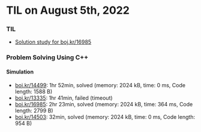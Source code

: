 # **TIL on August 5th, 2022**
### TIL
- [Solution study for boj.kr/16985](../../../Problem%20Solving/Solution%20study/sol-study-16985-08-05-2022.md)

### Problem Solving Using C++
#### Simulation
- [boj.kr/14499](../../../Problem%20Solving/boj/Simulation/14499-08-04-2022.cpp): 1hr 52min, solved (memory: 2024 kB, time: 0 ms, Code length: 1588 B)
- [boj.kr/13335](../../../Problem%20Solving/boj/Simulation/13335-08-05-2022.cpp): 1hr 41min, failed (timeout)
- [boj.kr/16985](../../../Problem%20Solving/boj/Simulation/16985-08-05-2022.cpp): 2hr 23min, solved (memory: 2024 kB, time: 364 ms, Code length: 2799 B)
- [boj.kr/14503](../../../Problem%20Solving/boj/Simulation/14503-08-05-2022.cpp): 32min, solved (memory: 2024 kB, time: 0 ms, Code length: 954 B)